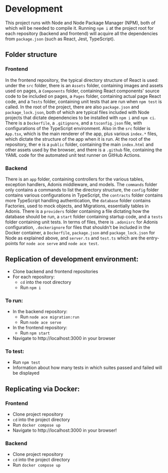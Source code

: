 # Development
This project runs with Node and Node Package Manager (NPM), both of which will be needed to compile it. Running `npm i` at the project root for each repository (backend and frontend) will acquire all the dependencies from `package.json` (such as React, Jest, TypeScript).

## Folder structure
### Frontend
In the frontend repository, the typical directory structure of React is used: under the `src` folder, there is an `Assets` folder, containing images and assets used on pages, a `Components` folder, containing React components' source code to be included on pages, a `Pages` folder, containing actual page React code, and a `Tests` folder, containing unit tests that are run when `npm test` is called. In the root of the project, there are also `package.json` and `package_lock.json`, both of which are typical files included with Node projects that dictate dependencies to be installed with `npm i` and `npm ci`. There is a `Dockerfile`, a `.gitignore`, and a `tsconfig.json` file, with configurations of the TypeScript environment. Also in the `src` folder is `App.tsx`, which is the main renderer of the app, plus various `index.*` files, which dictate the structure of the app when it is run. At the root of the repository, ther e is a `public` folder, containing the main `index.html` and other assets used by the browser, and there is a `.github` file, containing the YAML code for the automated unit test runner on GitHub Actions.

### Backend
There is an `app` folder, containing controllers for the various tables, exception handlers, Adonis middleware, and models. The `commands` folder only contains a commands to list the directory structure, the `config` folder contains various configurations in TypeScript, the `contracts` folder contains more TypeScript handling authentication, the `database` folder contains Factories, used to mock objects, and Migrations, essentially tables in Adonis. There is a `providers` folder containing a file dictating how the database should be run, a `start` folder containing startup code, and a `tests` folder containing unit tests. In terms of files, there is `.adonisrc` for Adonis configuration, `.dockerignore` for files that shouldn't be included in the Docker container, a `Dockerfile`, `package.json` and `package_lock.json` for Node as explained above, and `server.ts` and `test.ts` which are the entry-points for `node ace serve` and `node ace test`.

## Replication of development environment:
- Clone backend and frontend repositories
- For each repository:
  - `cd` into the root directory
  - Run `npm i`
### To run:
- In the backend repository:
  - Run `node ace migration:run`
  - Run `node ace serve`
- In the frontend repository:
  - Run `npm start`
- Navigate to http://localhost:3000 in your browser
### To test:
- Run `npm test`
- Information about how many tests in which suites passed and failed will be displayed

## Replicating via Docker:
### Frontend
- Clone project repository
- `cd` into the project directory
- Run `docker compose up`
- Navigate to http://localhost:3000 in your browser!

### Backend
- Clone project repository
- `cd` into the project directory
- Run `docker compose up`
